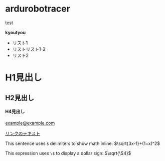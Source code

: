 # ardurobotracer

test

**kyoutyou**

* リスト1
* リストリスト1-2
* リスト2

# H1見出し
## H2見出し
#### H4見出し

<example@example.com>

[google]: http://google.com/        "Google"

[リンクのテキスト](リンクのアドレス "リンクのタイトル")

This sentence uses `$` delimiters to show math inline:  $\sqrt{3x-1}+(1+x)^2$

This expression uses `\$` to display a dollar sign: $\sqrt{\$4}$
